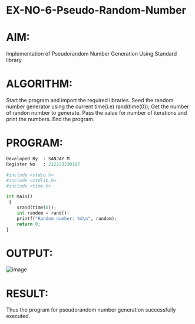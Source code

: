 # EX-NO-6-Pseudo-Random-Number

# AIM: 
Implementation of Pseudorandom Number Generation Using Standard library

# ALGORITHM:
Start the program and import the required libraries.
Seed the random number generator using the current time(i.e) rand(time(0));
Get the number of randon number to generate.
Pass the value for number of iterations and print the numbers.
End the program.

# PROGRAM:
```python
Developed By  : SANJAY M
Register No   : 212223230187
```

```python
#include <stdio.h>
#include <stdlib.h>
#include <time.h>

int main()
 {
    srand(time(0));  
    int random = rand(); 
    printf("Random number: %d\n", random); 
    return 0;
}
```
# OUTPUT:
![image](https://github.com/user-attachments/assets/619e71ac-f01f-4a89-88d3-ee21627668a9)

# RESULT:
Thus the program for pseudorandom number generation successfully executed.
